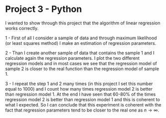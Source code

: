 # Project 3 - Python

I wanted to show through this project that the algorithm of linear regression works correctly. 

1 - First of all I consider a sample of data and through maximum likelihood (or least squares method) I make an estimation of regression parameters.

2 - Than I create another sample of data that contains the sample 1 and I calculate again the regression parameters. I plot the two different regression models and in most cases we see that the regression model of sample 2 is closer to the real function than the regression model of sample 1.

3 - I repeat the step 1 and 2 many times (in this project I set this number equal to 1000) and I count how many times regression model 2 is better than regression model 1. At the end I have seen that 60-80% of the times regression model 2 is better than regression model 1 and this is coherent to what I expected. So I can conclude that this experiment is coherent with the fact that regression parameters tend to be closer to the real one as $n \rightarrow \infty$.
